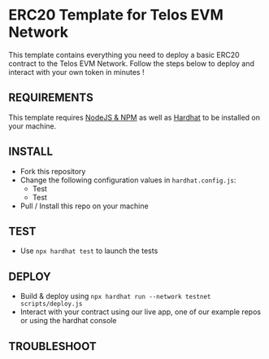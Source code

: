 # ERC20 Template for Telos EVM Network

This template contains everything you need to deploy a basic ERC20 contract to the Telos EVM Network. Follow the steps below to deploy and interact with your own token in minutes !

## REQUIREMENTS

This template requires [NodeJS & NPM](https://docs.npmjs.com/downloading-and-installing-node-js-and-npm) as well as [Hardhat](https://hardhat.org/) to be installed on your machine.

## INSTALL
- Fork this repository
- Change the following configuration values in `hardhat.config.js`:
    - Test
    - Test
- Pull / Install this repo on your machine

## TEST
- Use `npx hardhat test` to launch the tests

## DEPLOY
- Build & deploy using `npx hardhat run --network testnet scripts/deploy.js`
- Interact with your contract using our live app, one of our example repos or using the hardhat console

## TROUBLESHOOT
